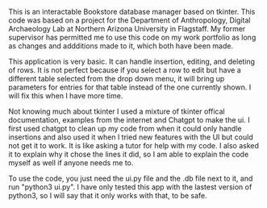 This is an interactable Bookstore database manager based on tkinter. This code was based on a project for the Department of Anthropology, Digital Archaeology Lab at Northern Arizona University in Flagstaff. My former supervisor has permitted me to use this code on my work portfolio as long as changes and addditions made to it, which both have been made.


This application is very basic. It can handle insertion, editing, and deleting of rows. It is not perfect because if you select a row to edit but have a different table selected from the drop down menu, it will bring up parameters for entries for that table instead of the one currently shown. I will fix this when I have more time.

Not knowing much about tkinter I used a mixture of tkinter offical documentation, examples from the internet and Chatgpt to make the ui. I first used chatgpt to clean up my code from when it could only handle insertions and also used it when I tried new features with the UI but could not get it to work. It is like asking a tutor for help with my code. I also asked it to explain why it chose the lines it did, so I am able to explain the code myself as well if anyone needs me to.

To use the code, you just need the ui.py file and the .db file next to it, and run "python3 ui.py". I have only tested this app with the lastest version of python3, so I will say that it only works with that, to be safe.